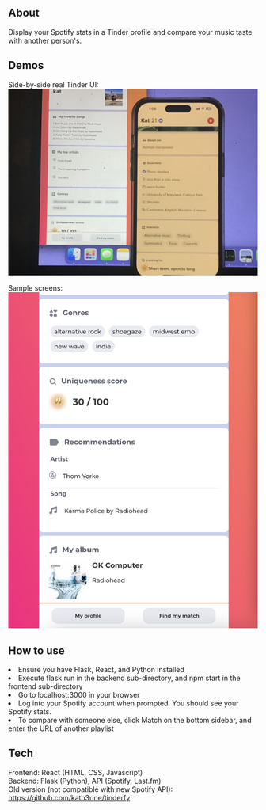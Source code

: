 ## About
Display your Spotify stats in a Tinder profile and compare your music taste with another person's.

## Demos
Side-by-side real Tinder UI:
![alt text](./images/comparison1.jpeg)

Sample screens:
![alt text](images/screen2.png)

## How to use
<li> Ensure you have Flask, React, and Python installed
<li> Execute flask run in the backend sub-directory, and npm start in the frontend sub-directory
<li> Go to localhost:3000 in your browser
<li> Log into your Spotify account when prompted. You should see your Spotify stats.
<li> To compare with someone else, click Match on the bottom sidebar, and enter the URL of another playlist

## Tech
Frontend: React (HTML, CSS, Javascript) <br>
Backend: Flask (Python), API (Spotify, Last.fm) <br>
Old version (not compatible with new Spotify API): https://github.com/kath3rine/tinderfy

